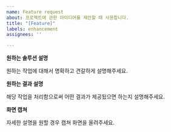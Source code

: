 ```yaml
---
name: Feature request
about: 프로젝트에 관한 아이디어를 제안할 때 사용합니다.
title: "[Feature]"
labels: enhancement
assignees: ''

---
```


**원하는 솔루션 설명**

원하는 작업에 대해서 명확하고 견갈하게 설명해주세요.

**원하는 결과 설명**

해당 작업을 처리함으로써 어떤 결과가 제공됬으면 하는지 설명해주세요.

**화면 캡쳐**

자세한 설명을 원할 경우 캡쳐 화면을 올려주세요.
